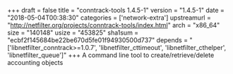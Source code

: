 +++
draft = false
title = "conntrack-tools 1.4.5-1"
version = "1.4.5-1"
date = "2018-05-04T00:38:30"
categories = ['network-extra']
upstreamurl = "http://netfilter.org/projects/conntrack-tools/index.html"
arch = "x86_64"
size = "140148"
usize = "453825"
sha1sum = "ecbf2f145684be22be670d5fe01f94930500d737"
depends = "['libnetfilter_conntrack>=1.0.7', 'libnetfilter_cttimeout', 'libnetfilter_cthelper', 'libnetfilter_queue']"
+++
A command line tool to create/retrieve/delete accounting objects